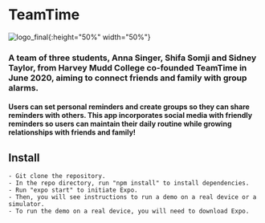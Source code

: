# TeamTime

![logo_final](https://user-images.githubusercontent.com/33233236/90191370-97728b80-dd75-11ea-98ff-03c221e9443d.png){:height="50%" width="50%"}

### A team of three students, Anna Singer, Shifa Somji and Sidney Taylor, from Harvey Mudd College co-founded TeamTime in June 2020, aiming to connect friends and family with group alarms. 

#### Users can set personal reminders and create groups so they can share reminders with others. This app incorporates social media with friendly reminders so users can maintain their daily routine while growing relationships with friends and family!

## Install
```
- Git clone the repository.
- In the repo directory, run "npm install" to install dependencies.
- Run "expo start" to initiate Expo. 
- Then, you will see instructions to run a demo on a real device or a simulator.
- To run the demo on a real device, you will need to download Expo. 
```
